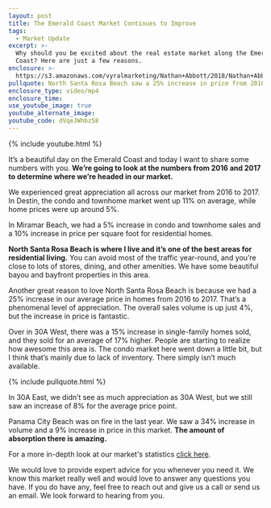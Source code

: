 ```yaml
---
layout: post
title: The Emerald Coast Market Continues to Improve
tags:
  - Market Update
excerpt: >-
  Why should you be excited about the real estate market along the Emerald
  Coast? Here are just a few reasons.
enclosure: >-
  https://s3.amazonaws.com/vyralmarketing/Nathan+Abbott/2018/Nathan+Abbott+Team-+Examining+our+Market%2527s+Growth.mp4
pullquote: North Santa Rosa Beach saw a 25% increase in price from 2016 to 2017.
enclosure_type: video/mp4
enclosure_time:
use_youtube_image: true
youtube_alternate_image:
youtube_code: dVqeJWhbz58
---
```


{% include youtube.html %}

It’s a beautiful day on the Emerald Coast and today I want to share some numbers with you. **We’re going to look at the numbers from 2016 and 2017 to determine where we’re headed in our market.**

We experienced great appreciation all across our market from 2016 to 2017. In Destin, the condo and townhome market went up 11% on average, while home prices were up around 5%.

In Miramar Beach, we had a 5% increase in condo and townhome sales and a 10% increase in price per square foot for residential homes.

**North Santa Rosa Beach is where I live and it’s one of the best areas for residential living.** You can avoid most of the traffic year-round, and you’re close to lots of stores, dining, and other amenities. We have some beautiful bayou and bayfront properties in this area.

Another great reason to love North Santa Rosa Beach is because we had a 25% increase in our average price in homes from 2016 to 2017. That’s a phenomenal level of appreciation. The overall sales volume is up just 4%, but the increase in price is fantastic.

Over in 30A West, there was a 15% increase in single-family homes sold, and they sold for an average of 17% higher. People are starting to realize how awesome this area is. The condo market here went down a little bit, but I think that’s mainly due to lack of inventory. There simply isn’t much available.

{% include pullquote.html %}

In 30A East, we didn’t see as much appreciation as 30A West, but we still saw an increase of 8% for the average price point.

Panama City Beach was on fire in the last year. We saw a 34% increase in volume and a 9% increase in price in this market. **The amount of absorption there is amazing.**

For a more in-depth look at our market's statistics [click here](https://s3.amazonaws.com/vyralmarketing/Nathan+Abbott/2018/NAT-Year-End-2017-PROOF-020118.pdf).

We would love to provide expert advice for you whenever you need it. We know this market really well and would love to answer any questions you have. If you do have any, feel free to reach out and give us a call or send us an email. We look forward to hearing from you.&nbsp;